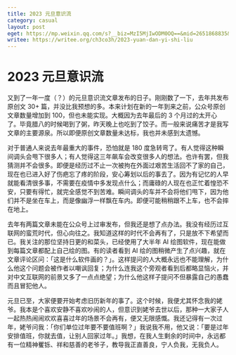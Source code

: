 ```yaml
---
title: 2023 元旦意识流
category: casual
layout: post
eget: https://mp.weixin.qq.com/s?__biz=MzI5MjIwODM0OQ==&mid=2651868835&idx=1&sn=d5c3fc17e575572ab3c231b08569c537&chksm=f7e00511c0978c07d654662fc956ce15dfad56b22a15f9f9dfadd9855d19dd6eb05e64f2e377&token=1754042713&lang=zh_CN#rd
writee: https://writee.org/ch3co3h/2023-yuan-dan-yi-shi-liu
---
```


# 2023 元旦意识流

又到了一年一度（？）的元旦意识流文章发布的日子。刚刚数了一下，去年共发布原创文 30+ 篇，并没比我预想的多。本来计划在新的一年到来之前，公众号原创文章数量增加到 100，但也未能实现。大概因为去年最后的 3 个月过的太开心了。毕竟腊八的时候喝到了粥，昨天晚上也吃到了饺子。而一般来说痛苦才是我写文章的主要源泉。所以即便原创文章数量未达标，我也并未感到太遗憾。

对于普通人来说去年最重大的事件，恐怕就是 180 度急转弯了。有人觉得这种瞬间调头会甩下很多人；有人觉得这三年飙车会改变很多人的想法。也许有罢，但我猜测并不会很多。即便是经历过不止一次被拘在外面过艰苦生活回不了家的自己，现在也已进入好了伤疤忘了疼的阶段，安心筹划以后的事去了。因为有记忆的人早就能看清很多事，不需要在疫情中多发现点什么；而庸碌的人现在也正忙着惶恐不安，只要有得忙，就完全感觉不到苦难。瞬间调头的车并不会将他们甩下，因为他们并不是坐在车上，而是像幽浮一样飘在车内。即便可能稍稍跟不上车，也不会摔在地上。

去年有两篇文章未能在公众号上过审发布，但我还是想了点办法。我没有经历过互联网的蛮荒时代，但心向往之。我知道这样的时代不会再有了，只是放不下希望而已。我关注的那位坚持日更的和菜头，已经使用了大半年 AI 绘图软件，现在能做到每篇文章都配上自己绘的图。有的读者看到 AI 绘的图稍微产生了点兴趣，就在文章评论区问：「这是什么软件画的？」。这样提问的人大概永远也不能理解，为什么他这个问题会被作者以嘲讽回复；为什么连我这个旁观者看到后都略显恼火，并对中文互联网的前景又多了一点点绝望；为什么他这样子提问不但暴露自己的愚蠢而且冒犯他人。

元旦已至，大家便要开始考虑旧历新年的事了。这个时候，我便尤其怀念我的姥爷。我本是个喜欢安静不喜欢吵闹的人，但意识到姥爷去世以后，那种一大家子人一起热热闹闹欢欢喜喜过年的场景不会再有，便又无限感慨。我还记得有一次过年，姥爷问我：「你们单位过年要不要值班啊？」我说我不用，他又说：「要是过年安排值班，你就去值，让别人回家过年。」我想，在我人生剩余的时间中，永远都有一位精神矍铄、祥和慈善的老爷子，教导我正直善良，宁人负我，无我负人。
